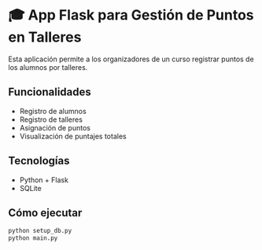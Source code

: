 # 🎓 App Flask para Gestión de Puntos en Talleres

Esta aplicación permite a los organizadores de un curso registrar puntos de los alumnos por talleres.

## Funcionalidades
- Registro de alumnos
- Registro de talleres
- Asignación de puntos
- Visualización de puntajes totales

## Tecnologías
- Python + Flask
- SQLite

## Cómo ejecutar

```bash
python setup_db.py
python main.py
